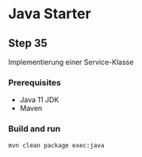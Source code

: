 # Java Starter #

## Step 35

Implementierung einer Service-Klasse

### Prerequisites
- Java 11 JDK
- Maven

### Build and run

```shell
mvn clean package exec:java
```
